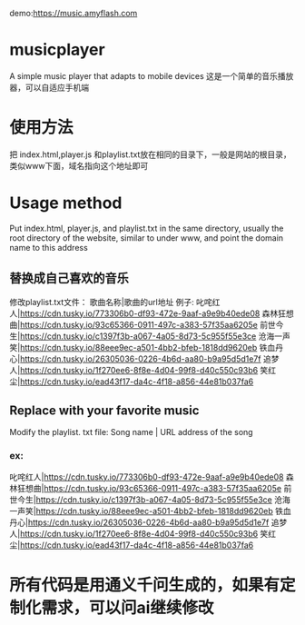 demo:https://music.amyflash.com
# musicplayer
A simple music player that adapts to mobile devices
这是一个简单的音乐播放器，可以自适应手机端
# 使用方法
把 index.html,player.js 和playlist.txt放在相同的目录下，一般是网站的根目录，类似www下面，域名指向这个地址即可
# Usage method
Put index.html, player.js, and playlist.txt in the same directory, usually the root directory of the website, similar to under www, and point the domain name to this address

## 替换成自己喜欢的音乐
修改playlist.txt文件：
歌曲名称|歌曲的url地址
例子:
叱咤红人|https://cdn.tusky.io/773306b0-df93-472e-9aaf-a9e9b40ede08
森林狂想曲|https://cdn.tusky.io/93c65366-0911-497c-a383-57f35aa6205e
前世今生|https://cdn.tusky.io/c1397f3b-a067-4a05-8d73-5c955f55e3ce
沧海一声笑|https://cdn.tusky.io/88eee9ec-a501-4bb2-bfeb-1818dd9620eb
铁血丹心|https://cdn.tusky.io/26305036-0226-4b6d-aa80-b9a95d5d1e7f
追梦人|https://cdn.tusky.io/1f270ee6-8f8e-4d04-99f8-d40c550c93b6
笑红尘|https://cdn.tusky.io/ead43f17-da4c-4f18-a856-44e81b037fa6

## Replace with your favorite music
Modify the playlist. txt file:
Song name | URL address of the song
### ex:
叱咤红人|https://cdn.tusky.io/773306b0-df93-472e-9aaf-a9e9b40ede08
森林狂想曲|https://cdn.tusky.io/93c65366-0911-497c-a383-57f35aa6205e
前世今生|https://cdn.tusky.io/c1397f3b-a067-4a05-8d73-5c955f55e3ce
沧海一声笑|https://cdn.tusky.io/88eee9ec-a501-4bb2-bfeb-1818dd9620eb
铁血丹心|https://cdn.tusky.io/26305036-0226-4b6d-aa80-b9a95d5d1e7f
追梦人|https://cdn.tusky.io/1f270ee6-8f8e-4d04-99f8-d40c550c93b6
笑红尘|https://cdn.tusky.io/ead43f17-da4c-4f18-a856-44e81b037fa6

# 所有代码是用通义千问生成的，如果有定制化需求，可以问ai继续修改
